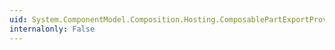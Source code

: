 ```yaml
---
uid: System.ComponentModel.Composition.Hosting.ComposablePartExportProvider.Dispose
internalonly: False
---
```

